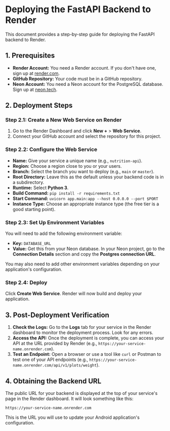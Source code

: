 # Deploying the FastAPI Backend to Render

This document provides a step-by-step guide for deploying the FastAPI backend to Render.

## 1. Prerequisites

*   **Render Account:** You need a Render account. If you don't have one, sign up at [render.com](https://render.com).
*   **GitHub Repository:** Your code must be in a GitHub repository.
*   **Neon Account:** You need a Neon account for the PostgreSQL database. Sign up at [neon.tech](https://neon.tech).

## 2. Deployment Steps

### Step 2.1: Create a New Web Service on Render

1.  Go to the Render Dashboard and click **New +** > **Web Service**.
2.  Connect your GitHub account and select the repository for this project.

### Step 2.2: Configure the Web Service

*   **Name:** Give your service a unique name (e.g., `nutrition-api`).
*   **Region:** Choose a region close to you or your users.
*   **Branch:** Select the branch you want to deploy (e.g., `main` or `master`).
*   **Root Directory:** Leave this as the default unless your backend code is in a subdirectory.
*   **Runtime:** Select **Python 3**.
*   **Build Command:** `pip install -r requirements.txt`
*   **Start Command:** `uvicorn app.main:app --host 0.0.0.0 --port $PORT`
*   **Instance Type:** Choose an appropriate instance type (the free tier is a good starting point).

### Step 2.3: Set Up Environment Variables

You will need to add the following environment variable:

*   **Key:** `DATABASE_URL`
*   **Value:** Get this from your Neon database. In your Neon project, go to the **Connection Details** section and copy the **Postgres connection URL**.

You may also need to add other environment variables depending on your application's configuration.

### Step 2.4: Deploy

Click **Create Web Service**. Render will now build and deploy your application.

## 3. Post-Deployment Verification

1.  **Check the Logs:** Go to the **Logs** tab for your service in the Render dashboard to monitor the deployment process. Look for any errors.
2.  **Access the API:** Once the deployment is complete, you can access your API at the URL provided by Render (e.g., `https://your-service-name.onrender.com`).
3.  **Test an Endpoint:** Open a browser or use a tool like `curl` or Postman to test one of your API endpoints (e.g., `https://your-service-name.onrender.com/api/v1/plots/weight`).

## 4. Obtaining the Backend URL

The public URL for your backend is displayed at the top of your service's page in the Render dashboard. It will look something like this:

`https://your-service-name.onrender.com`

This is the URL you will use to update your Android application's configuration.